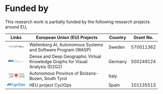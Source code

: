 # Funded by

This research work is partially funded by the following research projects around EU,

| Links                                                                                      | **European Union (EU)** Projects                                              | Country | Grant No. |
| ------------------------------------------------------------------------------------------ | ----------------------------------------------------------------------------- | ------- | --------- |
| [<img src="diagrams/WASP.png" width="100">](https://wasp-sweden.org/)                      | Wallenberg AI, Autonomous Systems and Software Program (WASP)                 | Sweden  | 570011362 |
| [<img src="diagrams/dfg.jpg" width="100">](https://gepris.dfg.de/gepris/projekt/500249124) | Dense and Deep Geographic Virtual Knowledge Graphs for Visual Analysis (D2G2) | Germany | 500249124 |
| <img src="diagrams/bolzabo.png" width="100">                                               | Autonomous Province of Bolzano-Bozen, South Tyrol                             | Italy   |           |
| [<img src="diagrams/Logo_CyclOps.png" width="100">](https://www.cyclopsproject.eu/)        | HEU project CyclOps                                                           | Spain   | 101135513 |

